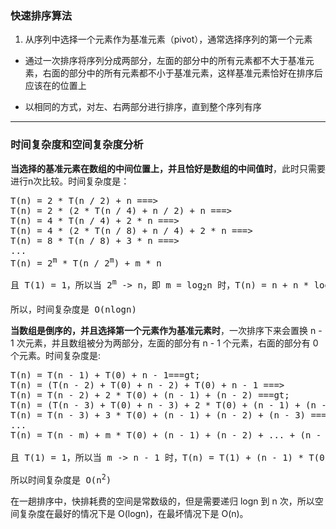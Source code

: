 ### 快速排序算法

1. 从序列中选择一个元素作为基准元素（pivot），通常选择序列的第一个元素

* 通过一次排序将序列分成两部分，左面的部分中的所有元素都不大于基准元素，右面的部分中的所有元素都不小于基准元素，这样基准元素恰好在排序后应该在的位置上

* 以相同的方式，对左、右两部分进行排序，直到整个序列有序

---

### 时间复杂度和空间复杂度分析

**当选择的基准元素在数组的中间位置上，并且恰好是数组的中间值时**，此时只需要进行n次比较。时间复杂度是：

<pre>
T(n) = 2 * T(n / 2) + n ===&gt;
T(n) = 2 * (2 * T(n / 4) + n / 2) + n ===&gt;
T(n) = 4 * T(n / 4) + 2 * n ===&gt;
T(n) = 4 * (2 * T(n / 8) + n / 4) + 2 * n ===&gt;
T(n) = 8 * T(n / 8) + 3 * n ===&gt;
...
T(n) = 2<sup>m</sup> * T(n / 2<sup>m</sup>) + m * n

且 T(1) = 1，所以当 2<sup>m</sup> -&gt; n，即 m = log<sub>2</sub>n 时，T(n) = n + n * log<sub>2</sub>n

所以，时间复杂度是 O(nlogn)
</pre>

**当数组是倒序的，并且选择第一个元素作为基准元素时**，一次排序下来会置换 n - 1 次元素，并且数组被分为两部分，左面的部分有 n - 1 个元素，右面的部分有 0 个元素。时间复杂度是:

<pre>
T(n) = T(n - 1) + T(0) + n - 1===gt;
T(n) = (T(n - 2) + T(0) + n - 2) + T(0) + n - 1 ===&gt;
T(n) = T(n - 2) + 2 * T(0) + (n - 1) + (n - 2) ===gt;
T(n) = (T(n - 3) + T(0) + n - 3) + 2 * T(0) + (n - 1) + (n - 2) ===gt;
T(n) = T(n - 3) + 3 * T(0) + (n - 1) + (n - 2) + (n - 3) ===gt;
...
T(n) = T(n - m) + m * T(0) + (n - 1) + (n - 2) + ... + (n - m)

且 T(1) = 1，所以当 m -&gt; n - 1 时，T(n) = T(1) + (n - 1) * T(0) + (n - 1) + ... + 1 = n + n * (n - 1) / 2 = n<sup>2</sup> / 2 + n / 2

所以时间复杂度是 O(n<sup>2</sup>)
</pre>

在一趟排序中，快排耗费的空间是常数级的，但是需要递归 logn 到 n 次，所以空间复杂度在最好的情况下是 O(logn)，在最坏情况下是 O(n)。
